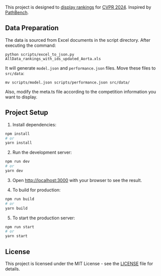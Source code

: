 This project is designed to [display rankings](https://tonyh2021.github.io/model-bench-24) for [CVPR 2024](https://www.codabench.org/competitions/1847/). Inspired by [PathBench](https://github.com/birkhoffkiki/PathBench).

## Data Preparation

The data is sourced from Excel documents in the script directory. After executing the command:

```
python scripts/excel_to_json.py AllData_rankings_with_ids_updated_Aorta.xls
```

It will generate `model.json` and `performance.json` files.
Move these files to `src/data`:

```
mv scripts/model.json scripts/performance.json src/data/
```

Also, modify the meta.ts file according to the competition information you want to display.

## Project Setup

1. Install dependencies:

```bash
npm install
# or
yarn install
```

2. Run the development server:

```bash
npm run dev
# or
yarn dev
```

3. Open [http://localhost:3000](http://localhost:3000) with your browser to see the result.

4. To build for production:

```bash
npm run build
# or
yarn build
```

5. To start the production server:

```bash
npm run start
# or
yarn start
```

## License

This project is licensed under the MIT License - see the [LICENSE](LICENSE) file for details.
